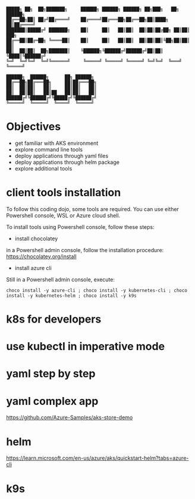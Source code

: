 
    █████╗ ██╗  ██╗███████╗     ██████╗ ██████╗ ██████╗ ██╗███╗   ██╗ ██████╗     
    ██╔══██╗██║ ██╔╝██╔════╝    ██╔════╝██╔═══██╗██╔══██╗██║████╗  ██║██╔════╝     
    ███████║█████╔╝ ███████╗    ██║     ██║   ██║██║  ██║██║██╔██╗ ██║██║  ███╗    
    ██╔══██║██╔═██╗ ╚════██║    ██║     ██║   ██║██║  ██║██║██║╚██╗██║██║   ██║    
    ██║  ██║██║  ██╗███████║    ╚██████╗╚██████╔╝██████╔╝██║██║ ╚████║╚██████╔╝    
    ╚═╝  ╚═╝╚═╝  ╚═╝╚══════╝     ╚═════╝ ╚═════╝ ╚═════╝ ╚═╝╚═╝  ╚═══╝ ╚═════╝     
                                                                                
    ██████╗  ██████╗      ██╗ ██████╗                                              
    ██╔══██╗██╔═══██╗     ██║██╔═══██╗                                             
    ██║  ██║██║   ██║     ██║██║   ██║                                             
    ██║  ██║██║   ██║██   ██║██║   ██║                                             
    ██████╔╝╚██████╔╝╚█████╔╝╚██████╔╝                                             
    ╚═════╝  ╚═════╝  ╚════╝  ╚═════╝                                              
                                                                                

# Objectives

- get familiar with AKS environment
- explore command line tools
- deploy applications through yaml files
- deploy applications through helm package
- explore additional tools
                                                                                                                    
# client tools installation

To follow this coding dojo, some tools are required.
You can use either Powershell console, WSL or Azure cloud shell.

To install tools using Powershell console, follow these steps:

- install chocolatey

in a Powershell admin console, follow the installation procedure: https://chocolatey.org/install

- install azure cli

Still in a Powershell admin console, execute:
```shell
choco install -y azure-cli ; choco install -y kubernetes-cli ; choco install -y kubernetes-helm ; choco install -y k9s
```



# k8s for developers

# use kubectl in imperative mode

# yaml step by step

# yaml complex app

https://github.com/Azure-Samples/aks-store-demo

# helm

https://learn.microsoft.com/en-us/azure/aks/quickstart-helm?tabs=azure-cli

# k9s
